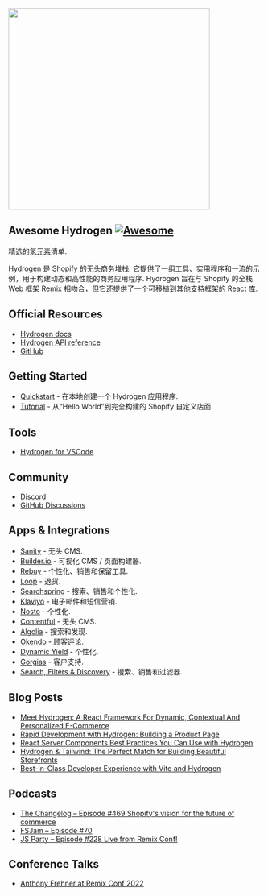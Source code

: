 <div class="github-widget" data-repo="shopify/awesome-hydrogen"></div>
<script async src="https://pagead2.googlesyndication.com/pagead/js/adsbygoogle.js"></script><ins class="adsbygoogle" style="display:block" data-ad-client="ca-pub-6890694312814945" data-ad-slot="5473692530" data-ad-format="auto"  data-full-width-responsive="true"></ins><script>(adsbygoogle = window.adsbygoogle || []).push({});</script>
<img width="400" src="https://raw.githubusercontent.com/shopify/awesome-hydrogen/master/./assets/hydrogen-logo.svg?sanitize=true">

## Awesome Hydrogen [![Awesome](https://cdn.rawgit.com/sindresorhus/awesome/d7305f38d29fed78fa85652e3a63e154dd8e8829/media/badge.svg)](https://github.com/sindresorhus/awesome)

精选的<a href='https://hydrogen.shopify.dev/'>氢元素</a>清单.

 Hydrogen 是 Shopify 的无头商务堆栈. 它提供了一组工具、实用程序和一流的示例，用于构建动态和高性能的商务应用程序.  Hydrogen 旨在与 Shopify 的全栈 Web 框架 Remix 相吻合，但它还提供了一个可移植到其他支持框架的 React 库.



## Official Resources

- [Hydrogen docs](https://shopify.dev/docs/custom-storefronts/hydrogen)
- [Hydrogen API reference](https://shopify.dev/docs/api/hydrogen)
- [GitHub](https://github.com/Shopify/hydrogen)

## Getting Started

- [Quickstart](https://shopify.dev/docs/custom-storefronts/hydrogen/getting-started/quickstart) - 在本地创建一个 Hydrogen 应用程序.
- [Tutorial](https://shopify.dev/docs/custom-storefronts/hydrogen/building) - 从“Hello World”到完全构建的 Shopify 自定义店面.

## Tools

- [Hydrogen for VSCode](https://marketplace.visualstudio.com/items?itemName=crtogrm.hydrogen-vscode&ssr=false#overview)

## Community

- [Discord](https://discord.gg/shopifydevs)
- [GitHub Discussions](https://github.com/Shopify/hydrogen/discussions)

## Apps & Integrations

- [Sanity](https://github.com/sanity-io/hydrogen-sanity-demo) - 无头 CMS.
- [Builder.io](https://github.com/builderio/builder-shopify-hydrogen) - 可视化 CMS / 页面构建器.
- [Rebuy](https://www.npmjs.com/package/@rebuy/rebuy-hydrogen#readme) - 个性化、销售和保留工具.
- [Loop](https://www.npmjs.com/package/@loophq/onstore-sdk/v/1.0.8) - 退货.
- [Searchspring](https://searchspring.zendesk.com/hc/en-us/articles/6605461489307-Shopify-Hydrogen) - 搜索、销售和个性化.
- [Klaviyo](https://developers.klaviyo.com/en/docs/integrate-with-a-shopify-hydrogen-store) - 电子邮件和短信营销.
- [Nosto](https://docs.nosto.com/shopify/features/shopify-hydrogen) - 个性化.
- [Contentful](https://www.contentful.com/contentful-and-shopifys-hydrogen-starter/) - 无头 CMS.
- [Algolia](https://github.com/algolia/shopify-hydrogen-algolia) - 搜索和发现.
- [Okendo](https://github.com/okendo/okendo-shopify-hydrogen-demo/wiki) - 顾客评论.
- [Dynamic Yield](https://www.dynamicyield.com/integration/shopify-plus) - 个性化.
- [Gorgias](https://docs.gorgias.com/en-US/shopify-hydrogen-96240) - 客户支持.
- [Search, Filters & Discovery](https://www.npmjs.com/package/@fast-simon/shopify-hydrogen) - 搜索、销售和过滤器.

## Blog Posts

- [Meet Hydrogen: A React Framework For Dynamic, Contextual And Personalized E-Commerce](https://www.smashingmagazine.com/2021/11/hydrogen-react-framework-dynamic-contextual-personalized-ecommerce/)
- [Rapid Development with Hydrogen: Building a Product Page](https://shopify.engineering/rapid-development-hydrogen-building-product-page)
- [React Server Components Best Practices You Can Use with Hydrogen](https://shopify.engineering/react-server-components-best-practices-hydrogen)
- [Hydrogen & Tailwind: The Perfect Match for Building Beautiful Storefronts](https://shopify.engineering/hydrogen-tailwind-building-beautiful-storefronts)
- [Best-in-Class Developer Experience with Vite and Hydrogen](https://shopify.engineering/developer-experience-with-hydrogen-and-vite)

## Podcasts

- [The Changelog – Episode #469 Shopify's vision for the future of commerce](https://changelog.com/podcast/469)
- [FSJam – Episode #70](https://fsjam.org/episodes/episode-70-hydrogen-with-josh-larson)
- [JS Party – Episode #228 Live from Remix Conf!](https://jsparty.fm/228#t=31:29)


## Conference Talks

- [Anthony Frehner at Remix Conf 2022](https://www.youtube.com/watch?v=4_nxvVTNY9s)
